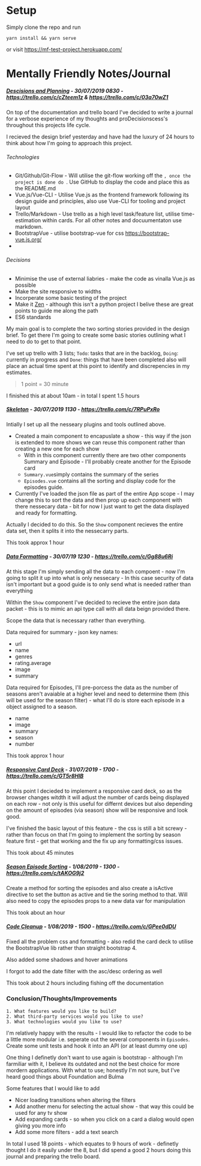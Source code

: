 # Setup

Simply clone the repo and run 

`yarn install && yarn serve`

or visit https://mf-test-project.herokuapp.com/

# Mentally Friendly Notes/Journal

##### <ins>Descisions and Planning</ins> - 30/07/2019 0830 - https://trello.com/c/cZteem1z & https://trello.com/c/03a70wZ1

On top of the documentation and trello board I've decided to write a journal for a verbose experience of my thoughts and proDecisionscess's throughout this projects life cycle. 

I recieved the design brief yesterday and have had the luxury of 24 hours to think about how I'm going to approach this project. 

###### Technologies

* Git/Github/Git-Flow - Will utilise the git-flow working off the `, once the project is done do `. Use GitHub to display the code and place this as the README.md
* Vue.js/Vue-CLI - Utilise Vue.js as the frontend framework following its design guide and principles, also use Vue-CLI for tooling and project layout
* Trello/Markdown - Use trello as a high level task/feature list, utilise time-estimation within cards. For all other notes and docuumentaton use markdown.
* BootstrapVue - utilise bootstrap-vue for css https://bootstrap-vue.js.org/
* 

###### Decisions

* Minimise the use of external liabries - make the code as vinalla Vue.js as possible
* Make the site responsive to widths
* Incorperate some basic testing of the project
* Make it [Zen](https://nicoledominguez.com/assets/public/zen-py.png) - although this isn't a python project I belive these are great points to guide me along the path
* ES6 standards

My main goal is to complete the two sorting stories provided in the design brief. To get there I'm going to create some basic stories outlining what I need to do to get to that point. 

I've set up trello with 3 lists; `Todo`: tasks that are in the backlog, `Doing`: currently in progress and `Done`: things that have been completed also will place an actual time spent at this point to identify and discrepencies in my estimates.

> 1 point = 30 minute

I finished this at about 10am - in total I spent 1.5 hours

##### <ins>Skeleton</ins> - 30/07/2019 1130 - https://trello.com/c/7RPuPxRo

Intially I set up all the nesseary plugins and tools outlined above. 

* Created a main component to encapuslate a show - this way if the json is extended to more shows we can reuse this component rather than creating a new one for each show
  * With in this component currently there are two other components Summary and Episode - I'll probably create another for the Episode card
  * `Summary.vue`simply contains the summary of the series
  * `Episodes.vue` contains all the sorting and display code for the episodes guide.
* Currently I've loaded the json file as part of the entire App scope - I may change this to sort the data and then prop up each component with there nessecary data - bit for now I just want to get the data displayed and ready for formatting.

Actually I decided to do this. So the `Show` component recieves the entire data set, then it splits it into the nessecarry parts.

This took approx 1 hour

##### <ins>Data Formatting</ins> - 30/07/19 1230 - https://trello.com/c/Gg88u6Ri

At this stage I'm simply sending all the data to each compoent - now I'm going to split it up into what is only nessecary - In this case security of data isn't important but a good guide is to only send what is needed rather than everything

Within the `Show` component I've decided to recieve the entire json data packet - this is to mimic an api type call with all data beign provided there.

Scope the data that is necessary rather than everything.

Data required for summary - json key names: 
- url
- name
- genres
- rating.average
- image
- summary

Data required for Episodes, I'll pre-porcess the data as the number of seasons aren't avaiable at a higher level and need to determine them (this will be used for the season filter) - what I'll do is store each episode in a object assigned to a season.

* name
* image
* summary
* season
* number

This took approx 1 hour

##### <ins>Responsive Card Deck</ins> - 31/07/2019 - 1700 - https://trello.com/c/GT5r8HlB

At this point I decieded to implement a responsive card deck, so as the browser changes witdth it will adjust the number of cards being displayed on each row - not only is this useful for differnt devices but also depending on the amount of episodes (via season) show will be responsive and look good.

I've finished the basic layout of this feature - the css is still a bit screwy - rather than focus on that I'm going to implement the sorting by season feature first - get that working and the fix up any formatting/css issues.

This took about 45 minutes

##### <ins>Season Episode Sorting</ins> - 1/08/2019  - 1300 - https://trello.com/c/tAKOG9j2

Create a method for sorting the episodes and also create a isActive directive to set the button as active and tie the soring method to that. Will also need to copy the episodes props to a new data var for manipulation

This took about an hour

##### <ins>Code Cleanup</ins> - 1/08/2019 - 1500 - https://trello.com/c/GPee0dDU

Fixed all the problem css and formatting - also redid the card deck to utilise the BootstrapVue lib rather than straight bootstrap 4.

Also added some shadows and hover animations

I forgot to add the date filter with the asc/desc ordering as well

This took about 2 hours including fishing off the documentation

### Conclusion/Thoughts/Improvements

```
1. What features would you like to build? 
2. What third-party services would you like to use? 
3. What technologies would you like to use? 
```

I'm relatively happy with the results - I would like to refactor the code to be a little more modular i.e. seperate out the several components in `Episodes`. Create some unit tests and hook it into an API (or at least dummy one up)

One thing I definetly don't want to use again is bootstrap - although I'm farmiliar with it, I believe its outdated and not the best choice for more mordern applications. With what to use; honestly I'm not sure, but I've heard good things about Foundation and Bulma

Some features that I would like to add

* Nicer loading transitions when altering the filters
* Add another menu for selecting the actual show - that way this could be used for any tv show
* Add expanding cards - so when you click on a card a dialog would open giving you more info
* Add some more filters - add a text search

In total I used 18 points - which equates to 9 hours of work - definetly thought I do it easily under the 8, but I did spend a good 2 hours doing this journal and preparing the trello board. 















